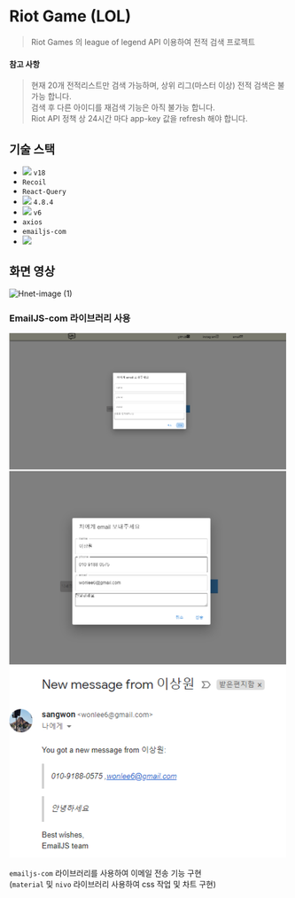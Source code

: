 # Riot Game (LOL)

> Riot Games 의 league of legend API 이용하여 전적 검색 프로젝트

#### 참고 사항

> 현재 20개 전적리스트만 검색 가능하며, 상위 리그(마스터 이상) 전적 검색은 불가능 합니다.  
> 검색 후 다른 아이디를 재검색 기능은 아직 불가능 합니다.  
> Riot API 정책 상 24시간 마다 app-key 값을 refresh 해야 합니다.

<!-- > 백엔드 java 추가 진행 중 입니다. -->

## 기술 스택

- <img src="https://img.shields.io/badge/react-61DAFB?style=for-the-badge&logo=react&logoColor=black"> `v18`
- `Recoil`
- `React-Query`
- <img src="https://img.shields.io/badge/typescript-3178C6?style=for-the-badge&logo=typescript&logoColor=black"> `4.8.4`
- <img src="https://img.shields.io/badge/reactrouter-CA4245?style=for-the-badge&logo=React%20Router&logoColor=black"> `v6`
- `axios`
- `emailjs-com`
- <img src="https://img.shields.io/badge/sass-CC6699?style=for-the-badge&logo=sass&logoColor=white">

## 화면 영상

![Hnet-image (1)](https://user-images.githubusercontent.com/21251988/146680348-f2d9aed5-b56d-4a98-bab2-661f8a90155f.gif)

<!-- ## 파일 구조

<img src="./img/1.png" style="height: 700px">

> service : API 요청에 따라 분류 -->

<!-- ### API flow

> [Riot API](https://developer.riotgames.com/apis) 공식 사이트 참조하여 작업 진행

state 생성(service -> \*API 명 -> model 안에 API 값 명시) -> API 요청 -> setState
<img src="./img/3.png" style="width: 500px">

<img src="./img/2.png" style="height: 500px">

<img src="./img/9.png"  style="width: 500px"> -->

<!-- ## 화면 예시 -->

<!-- ### main 화면

<img src="./img/4.png" style="width: 500px"> -->

### EmailJS-com 라이브러리 사용

<img src="./img/5.png" style="width: 500px">
<img src="./img/6.png" style="width: 500px">
<img src="./img/7.png" style="width: 500px">

`emailjs-com` 라이브러리를 사용하여 이메일 전송 기능 구현  
(`material` 및 `nivo` 라이브러리 사용하여 css 작업 및 차트 구현)

<!-- <img src="./img/8.png" style="width: 600px"> -->
